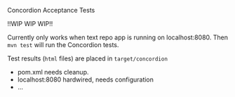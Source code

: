 Concordion Acceptance Tests

!!WIP WIP WIP!!

Currently only works when text repo app is running on localhost:8080.
Then ```mvn test``` will run the Concordion tests.

Test results (```html``` files) are placed in ```target/concordion```

 - pom.xml needs cleanup.
 - localhost:8080 hardwired, needs configuration
 - ...
